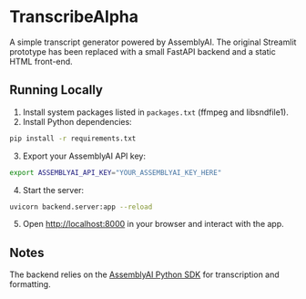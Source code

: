 # TranscribeAlpha

A simple transcript generator powered by AssemblyAI. The original Streamlit prototype has been replaced with a small FastAPI backend and a static HTML front-end.

## Running Locally

1. Install system packages listed in `packages.txt` (ffmpeg and libsndfile1).
2. Install Python dependencies:

```bash
pip install -r requirements.txt
```

3. Export your AssemblyAI API key:

```bash
export ASSEMBLYAI_API_KEY="YOUR_ASSEMBLYAI_KEY_HERE"
```

4. Start the server:

```bash
uvicorn backend.server:app --reload
```

5. Open [http://localhost:8000](http://localhost:8000) in your browser and interact with the app.

## Notes

The backend relies on the [AssemblyAI Python SDK](https://github.com/AssemblyAI/assemblyai-python-sdk) for transcription and formatting.
